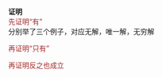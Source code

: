 **证明**    
<font color=brown>先证明“有”</font>    
分别举了三个例子，对应无解，唯一解，无穷解    
    
<font color=brown>再证明“只有”</font>    
    
<font color=brown>再证明反之也成立</font>    

